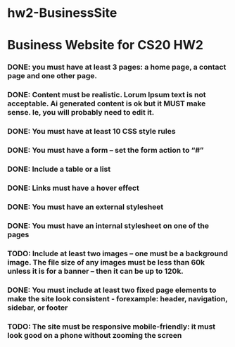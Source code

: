 # hw2-BusinessSite
# Business Website for CS20 HW2 

### DONE: you must have at least 3 pages: a home page, a contact page and one other page.
### DONE: Content must be realistic. Lorum Ipsum text is not acceptable. Ai generated content is ok but it MUST make sense. Ie, you will probably need to edit it.
### DONE: You must have at least 10 CSS style rules
### DONE: You must have a form – set the form action to “#”
### DONE: Include a table or a list
### DONE: Links must have a hover effect
### DONE: You must have an external stylesheet
### DONE: You must have an internal stylesheet on one of the pages
### TODO: Include at least two images – one must be a background image. The file size of any images must be less than 60k unless it is for a banner – then it can be up to 120k.
### DONE: You must include at least two fixed page elements to make the site look consistent - forexample: header, navigation, sidebar, or footer
### TODO: The site must be responsive mobile-friendly: it must look good on a phone without zooming the screen
